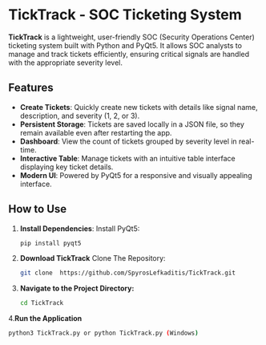# TickTrack - SOC Ticketing System

**TickTrack** is a lightweight, user-friendly SOC (Security Operations Center) ticketing system built with Python and PyQt5. It allows SOC analysts to manage and track tickets efficiently, ensuring critical signals are handled with the appropriate severity level. 

## Features

- **Create Tickets**: Quickly create new tickets with details like signal name, description, and severity (1, 2, or 3).
- **Persistent Storage**: Tickets are saved locally in a JSON file, so they remain available even after restarting the app.
- **Dashboard**: View the count of tickets grouped by severity level in real-time.
- **Interactive Table**: Manage tickets with an intuitive table interface displaying key ticket details.
- **Modern UI**: Powered by PyQt5 for a responsive and visually appealing interface.

## How to Use

1. **Install Dependencies**:
   Install PyQt5:
   ```bash
   pip install pyqt5
2. **Download TickTrack**
    Clone The Repository:
   ```bash
   git clone  https://github.com/SpyrosLefkaditis/TickTrack.git
   
3. **Navigate to the Project Directory:**
   ```bash
   cd TickTrack
4.**Run the Application**
```bash
python3 TickTrack.py or python TickTrack.py (Windows)
